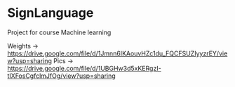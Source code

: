 # SignLanguage

Project for course Machine learning

Weights -> https://drive.google.com/file/d/1Jmnn6IKAouvHZc1du_FQCFSUZIyyzrEY/view?usp=sharing
Pics -> https://drive.google.com/file/d/1UBGHw3d5xKERgzI-tIXFosCgfclmJfOg/view?usp=sharing
